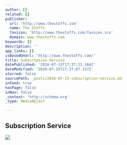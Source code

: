 ```yaml
---
author: []
related: []
publisher:
  url: 'http://www.thestoffs.com'
  name: The Stoffs
  favicon: 'http://www.thestoffs.com/favicon.ico'
  domain: www.thestoffs.com
keywords: []
description: ''
app_links: []
isBasedOnUrl: 'http://www.thestoffs.com/'
title: Subscription Service
datePublished: '2016-07-15T17:37:21.164Z'
dateModified: '2016-07-15T17:37:07.157Z'
starred: false
sourcePath: _posts/2016-07-15-subscription-service.md
inFeed: true
hasPage: false
inNav: false
_context: 'http://schema.org'
_type: MediaObject

---
```

<article style=""><h1>Subscription Service</h1><img src="http://static1.squarespace.com/static/54b9a945e4b077c9026d0c8f/t/55c7bfb3e4b056ace20b360e/1468530977682/?format=1000w" /></article>